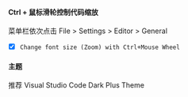 #### Ctrl + 鼠标滑轮控制代码缩放

菜单栏依次点击 File > Settings > Editor > General

- [x]  `Change font size (Zoom) with Ctrl+Mouse Wheel`

#### 主题

推荐 Visual Studio Code Dark Plus Theme

